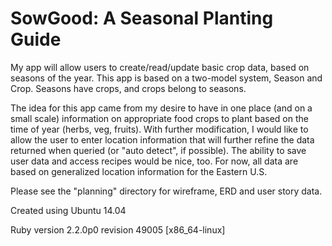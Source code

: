 # SowGood: A Seasonal Planting Guide

My app will allow users to create/read/update basic crop data, based on seasons of the year.  This app is based on a two-model system, Season and Crop.  Seasons have crops, and crops belong to seasons.

The idea for this app came from my desire to have in one place (and on a small scale) information on appropriate food crops to plant based on the time of year (herbs, veg, fruits).  With further modification, I would like to allow the user to enter location information that will further refine the data returned when queried (or "auto detect", if possible).  The ability to save user data and access recipes would be nice, too.  For now, all data are based on generalized location information for the Eastern U.S.

Please see the "planning" directory for wireframe, ERD and user story data.

Created using Ubuntu 14.04

Ruby version 2.2.0p0 revision 49005 [x86_64-linux]
